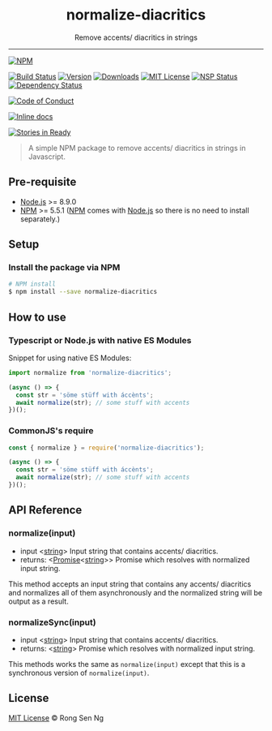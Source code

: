 <div align="center" style="text-align: center;">
  <h1 style="border-bottom: none;">normalize-diacritics</h1>

  <p>Remove accents/ diacritics in strings</p>
</div>

<hr />

[![NPM][nodei-badge]][nodei-url]

[![Build Status][travis-badge]][travis-url]
[![Version][version-badge]][version-url]
[![Downloads][downloads-badge]][downloads-url]
[![MIT License][mit-license-badge]][mit-license-url]
[![NSP Status][nsp-badge]][nsp-url]
[![Dependency Status][daviddm-badge]][daviddm-url]

[![Code of Conduct][coc-badge]][coc-url]

<!-- [![Codacy Badge][codacy-badge]][codacy-url] -->
[![Inline docs][inch-badge]][inch-url]
<!-- [![codebeat badge][codebeat-badge]][codebeat-url] -->

[![Stories in Ready][waffle-badge]][waffle-url]

> A simple NPM package to remove accents/ diacritics in strings in Javascript.

## Pre-requisite

- [Node.js][node-js-url] >= 8.9.0
- [NPM][npm-url] >= 5.5.1 ([NPM][npm-url] comes with [Node.js][node-js-url] so there is no need to install separately.)

## Setup

### Install the package via NPM

```sh
# NPM install
$ npm install --save normalize-diacritics
```

## How to use

### Typescript or Node.js with native ES Modules

Snippet for using native ES Modules:

```ts
import normalize from 'normalize-diacritics';

(async () => {
  const str = 'söme stüff with áccènts';
  await normalize(str); // some stuff with accents
})();
```

### CommonJS's require

```js
const { normalize } = require('normalize-diacritics');

(async () => {
  const str = 'söme stüff with áccènts';
  await normalize(str); // some stuff with accents
})();
```

## API Reference

### normalize(input)

 - input <[string][string-mdn-url]> Input string that contains accents/ diacritics.
 - returns: <[Promise][promise-mdn-url]<[string][string-mdn-url]>> Promise which resolves with normalized input string.

This method accepts an input string that contains any accents/ diacritics and normalizes all of them asynchronously and the normalized string will be output as a result.

### normalizeSync(input)

 - input <[string][string-mdn-url]> Input string that contains accents/ diacritics.
 - returns: <[string][string-mdn-url]> Promise which resolves with normalized input string.

This methods works the same as `normalize(input)` except that this is a synchronous version of `normalize(input)`.

## License

[MIT License](http://motss.mit-license.org/) © Rong Sen Ng

[node-js-url]: https://nodejs.org
[npm-url]: https://www.npmjs.com
[node-releases-url]: https://nodejs.org/en/download/releases
[string-mdn-url]: https://developer.mozilla.org/en-US/docs/Web/JavaScript/Reference/Global_Objects/String
[promise-mdn-url]: https://developer.mozilla.org/en-US/docs/Web/JavaScript/Reference/Global_Objects/Promise



[nodei-badge]: https://nodei.co/npm/normalize-diacritics.png?downloads=true&downloadRank=true&stars=true

[travis-badge]: https://img.shields.io/travis/motss/normalize-diacritics.svg?style=flat-square

[version-badge]: https://img.shields.io/npm/v/normalize-diacritics.svg?style=flat-square
[downloads-badge]: https://img.shields.io/npm/dm/normalize-diacritics.svg?style=flat-square
[mit-license-badge]: https://img.shields.io/github/license/mashape/apistatus.svg?style=flat-square
[nsp-badge]: https://nodesecurity.io/orgs/motss/projects/92a9a3b3-c0c8-4172-917d-f1c7e0d5ef9f/badge
[daviddm-badge]: https://img.shields.io/david/expressjs/express.svg?style=flat-square

[coc-badge]: https://img.shields.io/badge/code%20of-conduct-ff69b4.svg?style=flat-square

[codacy-badge]: https://api.codacy.com/project/badge/Grade/c84a41b8422245058a8c1acd17fd7e23
[inch-badge]: http://inch-ci.org/github/motss/normalize-diacritics.svg?branch=master
[codebeat-badge]: https://codebeat.co/badges/8a0eb7c1-b944-41b1-ad87-5f0bd392873b

[waffle-badge]: https://badge.waffle.io/motss/normalize-diacritics.png?label=ready&title=Ready



[nodei-url]: https://nodei.co/npm/normalize-diacritics/

[travis-url]: https://travis-ci.org/motss/normalize-diacritics
[version-url]: https://npmjs.org/package/normalize-diacritics
[downloads-url]: http://www.npmtrends.com/normalize-diacritics
[mit-license-url]: https://github.com/motss/normalize-diacritics/blob/master/LICENSE
[nsp-url]: https://nodesecurity.io/orgs/motss/projects/02e1b52b-3dc8-4fcf-aa91-8676541b4348
[daviddm-url]: https://david-dm.org/motss/normalize-diacritics

[coc-url]: https://github.com/motss/normalize-diacritics/blob/master/CODE_OF_CONDUCT.md

[inch-url]: http://inch-ci.org/github/motss/normalize-diacritics

[waffle-url]: https://waffle.io/motss/normalize-diacritics?utm_source=badge
